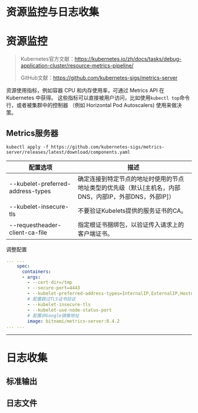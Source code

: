 # 资源监控与日志收集

# 资源监控

>Kubernetes官方文献：https://kubernetes.io/zh/docs/tasks/debug-application-cluster/resource-metrics-pipeline/
>
>GitHub文献：https://github.com/kubernetes-sigs/metrics-server

资源使用指标，例如容器 CPU 和内存使用率，可通过 Metrics API 在 Kubernetes 中获得。 这些指标可以直接被用户访问，比如使用` kubectl top `命令行，或者被集群中的控制器 （例如 Horizontal Pod Autoscalers) 使用来做决策。

## Metrics服务器

```shell
kubectl apply -f https://github.com/kubernetes-sigs/metrics-server/releases/latest/download/components.yaml
```

| 配置选项                          | 描述                                                                                                   |
| --------------------------------- | ------------------------------------------------------------------------------------------------------ |
| --kubelet-preferred-address-types | 确定连接到特定节点的地址时使用的节点地址类型的优先级（默认[主机名，内部DNS，内部IP，外部DNS，外部IP]） |
| --kubelet-insecure-tls            | 不要验证Kubelets提供的服务证书的CA。                                                                   |
| --requestheader-client-ca-file    | 指定根证书捆绑包，以验证传入请求上的客户端证书。                                                       |

调整配置
```yaml
... ...
    spec:
      containers:
      - args:
        - --cert-dir=/tmp
        - --secure-port=4443
        - --kubelet-preferred-address-types=InternalIP,ExternalIP,Hostname
        # 配置跳过TLS证书验证
        - --kubelet-insecure-tls
        - --kubelet-use-node-status-port
        # 配置非Google镜像地址
        image: bitnami/metrics-server:0.4.2
... ...
```

---

# 日志收集

## 标准输出

## 日志文件